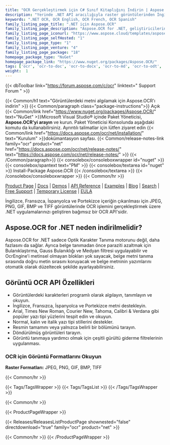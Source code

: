 ```yaml
---
title: "OCR Gerçekleştirmek için C# Sınıf Kitaplığını İndirin | Aspose.OCR API'si"
description: "Yerinde .NET API aracılığıyla raster görüntülerinden İngilizce, Fransızca, İspanyolca ve Portekizce karakter ve metin tanıma için Metin Çıkarma C# Sınıf Kitaplığı DLL dosyasını indirin."
keywords: ".NET OCR, OCR English, OCR French, OCR Spanish"
family_listing_page_title: ".NET için Aspose.OCR"
family_listing_page_description: "Aspose.OCR for .NET, geliştiricilerin ASP.NET web uygulamalarına, web hizmetlerine ve Windows uygulamalarına herhangi bir ek araç veya API gerektirmeden OCR işlevleri eklemelerine olanak tanıyan bir optik karakter tanıma API'sidir."
family_listing_page_iconurl: "https://www.aspose.cloud/templates/aspose/App_Themes/V3/images/ocr/272x272/aspose_ocr-for-net-min.png"
family_listing_page_selfHosted: "1"
family_listing_page_type: "1"
family_listing_page_venture: "4"
family_listing_page_package: "18"
homepage_package_type: "NuGet"
homepage_package_link: "https://www.nuget.org/packages/Aspose.OCR/"
tags: ['ocr', 'ocr-to-doc', 'ocr-to-docx', 'ocr-to-md', 'ocr-to-odt', 'ocr-to-pdf', 'ocr-to-text']
weight:  1
---
```


{{< dbToolbar link="https://forum.aspose.com/c/ocr" linktext=" Support Forum " >}}

{{< Common/h1 text="Görüntülerdeki metni algılamak için Aspose.OCR'ı indirin"  >}}
{{< Common/paragraph class="package-instructions">}}
Açık
{{< Common/link href="https://www.nuget.org/packages/Aspose.OCR/" text="NuGet"  >}}Microsoft Visual Studio® içinde Paket Yöneticisi, <b>Aspose.OCR'yi arayın</b> ve kurun. Paket Yöneticisi Konsolunda aşağıdaki komutu da kullanabilirsiniz. Ayrıntılı talimatlar için lütfen ziyaret edin
{{< Common/link href="https://docs.aspose.com/ocr/net/installation/" text="Kurulum"  >}}dokümantasyon sayfası.
{{< Common/release-notes-link family="ocr" product="net" href="https://docs.aspose.com/ocr/net/release-notes/" text="https://docs.aspose.com/ocr/net/release-notes/"  >}}
{{< /Common/paragraph>}}
{{< consolebox/consoleboxwrapper id="nuget" >}}
       {{< consolebox/spantext text="PM" >}}
       {{< consolebox/textarea id="nuget" >}} Install-Package Aspose.OCR {{< /consolebox/textarea >}}
{{< /consolebox/consoleboxwrapper >}}
{{< Common/hr >}}

[Product Page](https://products.aspose.com/pdf/cpp/) | [Docs](https://docs.aspose.com/pdf/cpp/) | [Demos](https://products.aspose.app/pdf/family) | [API Reference](https://reference.aspose.com/pdf/cpp) | [Examples](https://github.com/aspose-pdf/Aspose.Pdf-for-C) | [Blog](https://blog.aspose.com/category/pdf/) | [Search](https://search.aspose.com/) | [Free Support](https://forum.aspose.com/c/pdf) | [Temporary License](https://purchase.aspose.com/temporary-license) | [EULA](https://about.aspose.com/legal/eula/)

İngilizce, Fransızca, İspanyolca ve Portekizce içeriğin çıkarılması için JPEG, PNG, GIF, BMP ve TIFF görüntülerinde OCR işlemini gerçekleştirmek üzere .NET uygulamalarınızı geliştiren bağımsız bir OCR API'sidir.

## Aspose.OCR for .NET neden indirilmelidir?

Aspose.OCR for .NET sadece Optik Karakter Tanıma motorunu değil, daha fazlasını da sağlar. Ayrıca belge tanımadan önce paraziti azaltmak için Bulanıklaştırma, Gauss Bulanıklığı ve Medyan filtresi uygulayabilir ve OcrEngine'i metinsel olmayan blokları yok sayacak, belge metni tanıma sırasında doğru metin sırasını koruyacak ve belge metninin yazımlarını otomatik olarak düzeltecek şekilde ayarlayabilirsiniz.

## Görüntü OCR API Özellikleri

- Görüntülerdeki karakterleri programlı olarak algılayın, tanımlayın ve okuyun.
- İngilizce, Fransızca, İspanyolca ve Portekizce metni destekleyin.
- Arial, Times New Roman, Courier New, Tahoma, Calibri & Verdana gibi popüler yazı tipi yüzlerini tespit edin ve okuyun.
- Normal, kalın ve italik yazı tipi stillerini destekler.
- Resmin tamamını veya yalnızca belirli bir bölümünü tarayın.
- Döndürülmüş görüntüleri tarayın.
- Görüntü tanımaya yardımcı olmak için çeşitli gürültü giderme filtrelerinin uygulanması.

### OCR için Görüntü Formatlarını Okuyun

**Raster Formatları:** JPEG, PNG, GIF, BMP, TIFF

{{< Common/hr >}}

{{< Tags/TagsWrapper >}}
 {{< Tags/TagsList >}}
{{< /Tags/TagsWrapper >}}

{{< Common/hr >}}

{{< ProductPageWrapper >}}
<!-- ReleasesListProductPage-->
   {{< Releases/ReleasesListProductPage shownested="false"  directdownload="true" family="ocr" product="net" >}}
<!-- /ReleasesListProductPage-->
{{< Common/hr >}}
{{< /ProductPageWrapper >}}

